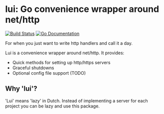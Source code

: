 # lui: Go convenience wrapper around net/http

[![Build Status](http://img.shields.io/github/workflow/status/willemschots/lui/Testing/main)][workflow]
[![Go Documentation](http://img.shields.io/badge/go-documentation-blue.svg?style=flat-square)][godocs]

[workflow]: https://github.com/willemschots/lui/actions
[godocs]: https://godoc.org/github.com/willemschots/lui

For when you just want to write http handlers and call it a day.

Lui is a convenience wrapper around net/http. It provides:
 - Quick methods for setting up http/https servers
 - Graceful shutdowns
 - Optional config file support (TODO)

 ## Why 'lui'?

 'Lui' means 'lazy' in Dutch. Instead of implementing a server
 for each project you can be lazy and use this package.